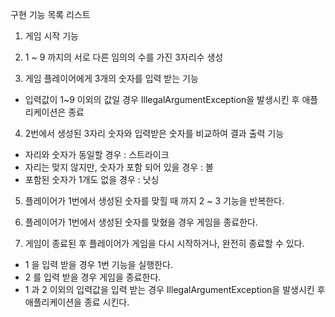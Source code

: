구현 기능 목록 리스트

1. 게임 시작 기능

2. 1 ~ 9 까지의 서로 다른 임의의 수를 가진 3자리수 생성

3. 게임 플레이어에게 3개의 숫자를 입력 받는 기능
  
  - 입력값이 1~9 이외의 값일 경우 IllegalArgumentException을 발생시킨 후 애플리케이션은 종료
  
4. 2번에서 생성된 3자리 숫자와 입력받은 숫자를 비교하여 결과 출력 기능
  
  - 자리와 숫자가 동일할 경우 : 스트라이크
  - 자리는 맞지 않지만, 숫자가 포함 되어 있을 경우 : 볼
  - 포함된 숫자가 1개도 없을 경우 : 낫싱

5. 플레이어가 1번에서 생성된 숫자를 맞힐 때 까지 2 ~ 3 기능을 반복한다.

6. 플레이어가 1번에서 생성된 숫자를 맞혔을 경우 게임을 종료한다.

7. 게임이 종료된 후 플레이어가 게임을 다시 시작하거나, 완전히 종료할 수 있다.
  
  - 1 을 입력 받을 경우 1번 기능을 실행한다.
  - 2 를 입력 받을 경우 게임을 종료한다.
  - 1 과 2 이외의 입력값을 입력 받는 경우 IllegalArgumentException을 발생시킨 후 애플리케이션을 종료 시킨다.